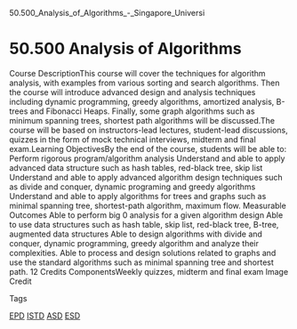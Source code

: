 50.500_Analysis_of_Algorithms_-_Singapore_Universi



50.500 Analysis of Algorithms
=============================

Course DescriptionThis course will cover the techniques for algorithm analysis, with examples from various sorting and search algorithms. Then the course will introduce advanced design and analysis techniques including dynamic programming, greedy algorithms, amortized analysis, B-trees and Fibonacci Heaps. Finally, some graph algorithms such as minimum spanning trees, shortest path algorithms will be discussed.The course will be based on instructors-lead lectures, student-lead discussions, quizzes in the form of mock technical interviews, midterm and final exam.Learning ObjectivesBy the end of the course, students will be able to: Perform rigorous program/algorithm analysis Understand and able to apply advanced data structure such as hash tables, red-black tree, skip list Understand and able to apply advanced algorithm design techniques such as divide and conquer, dynamic programing and greedy algorithms Understand and able to apply algorithms for trees and graphs such as minimal spanning tree, shortest-path algorithm, maximum flow.
Measurable Outcomes Able to perform big 0 analysis for a given algorithm design Able to use data structures such as hash table, skip list, red-black tree, B-tree, augmented data structures Able to design algorithms with divide and conquer, dynamic programming, greedy algorithm and analyze their complexities. Able to process and design solutions related to graphs and use the standard algorithms such as minimal spanning tree and shortest path. 12 Credits ComponentsWeekly quizzes, midterm and final exam Image Credit

Tags

[EPD](/education/undergraduate/courses/?pillar-cluster=44)
[ISTD](/education/undergraduate/courses/?pillar-cluster=11)
[ASD](/education/undergraduate/courses/?pillar-cluster=1167)
[ESD](/education/undergraduate/courses/?pillar-cluster=99)

